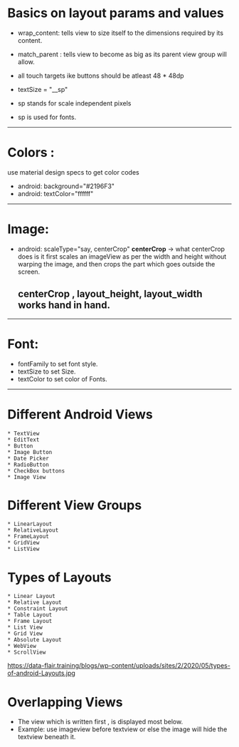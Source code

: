 # Basics on layout params and values

- wrap_content: tells view to size itself to the dimensions required by its content.

- match_parent : tells view to become as big as its parent view group will allow.

- all touch targets ike buttons should be atleast 48 \* 48dp

- textSize = "\_\_sp"

- sp stands for scale independent pixels

- sp is used for fonts.

---

# Colors :

use material design specs to get color codes

- android: background="#2196F3"
- android: textColor="ffffff"

---

# Image:

- android: scaleType="say, centerCrop"
  **centerCrop** -> what centerCrop does is it first scales an imageView as per the width and height without warping the image, and then crops the part which goes outside the screen.

  ## centerCrop , layout_height, layout_width works hand in hand.

---

# Font:

- fontFamily to set font style.
- textSize to set Size.
- textColor to set color of Fonts.

---

# Different Android Views

    * TextView
    * EditText
    * Button
    * Image Button
    * Date Picker
    * RadioButton
    * CheckBox buttons
    * Image View

# Different View Groups

    * LinearLayout
    * RelativeLayout
    * FrameLayout
    * GridView
    * ListView

# Types of Layouts

    * Linear Layout
    * Relative Layout
    * Constraint Layout
    * Table Layout
    * Frame Layout
    * List View
    * Grid View
    * Absolute Layout
    * WebView
    * ScrollView

https://data-flair.training/blogs/wp-content/uploads/sites/2/2020/05/types-of-android-Layouts.jpg

# Overlapping Views

- The view which is written first , is displayed most below.
- Example: use imageview before textview or else the image will hide the textview beneath it.
